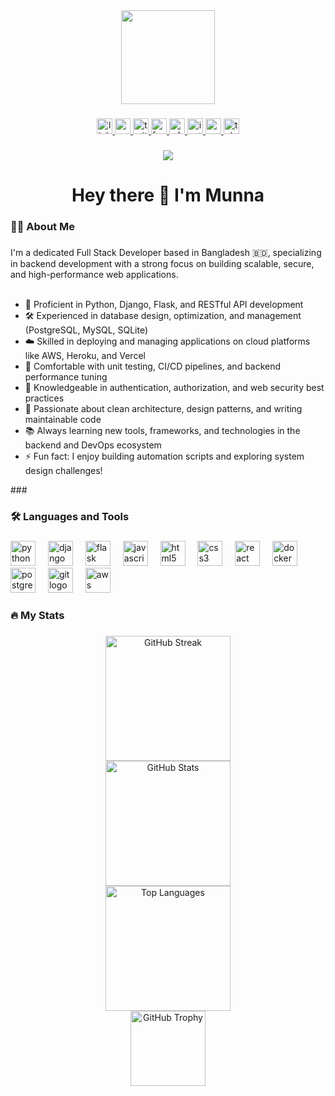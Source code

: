 <div align="center">
  <img height="150" src="https://media.giphy.com/media/M9gbBd9nbDrOTu1Mqx/giphy.gif"  />
</div>

###

<div align="center">
  <a href="https://www.linkedin.com/in/your-linkedin" target="_blank">
    <img src="https://img.shields.io/static/v1?message=LinkedIn&logo=linkedin&label=&color=0077B5&logoColor=white&labelColor=&style=for-the-badge" height="25" alt="linkedin logo" />
  </a>
  <a href="https://youtube.com/@yourchannel" target="_blank">
    <img src="https://img.shields.io/static/v1?message=YouTube&logo=youtube&label=&color=FF0000&logoColor=white&labelColor=&style=for-the-badge" height="25" alt="youtube logo" />
  </a>
  <a href="https://twitter.com/yourhandle" target="_blank">
    <img src="https://img.shields.io/static/v1?message=Twitter&logo=twitter&label=&color=1DA1F2&logoColor=white&labelColor=&style=for-the-badge" height="25" alt="twitter logo" />
  </a>
  <a href="https://www.facebook.com/yourprofile" target="_blank">
    <img src="https://img.shields.io/static/v1?message=Facebook&logo=facebook&label=&color=1877F2&logoColor=white&labelColor=&style=for-the-badge" height="25" alt="facebook logo" />
  </a>
  <a href="https://wa.me/yourwhatsapplink" target="_blank">
    <img src="https://img.shields.io/static/v1?message=WhatsApp&logo=whatsapp&label=&color=25D366&logoColor=white&labelColor=&style=for-the-badge" height="25" alt="whatsapp logo" />
  </a>
  <a href="https://instagram.com/yourhandle" target="_blank">
    <img src="https://img.shields.io/static/v1?message=Instagram&logo=instagram&label=&color=E4405F&logoColor=white&labelColor=&style=for-the-badge" height="25" alt="instagram logo" />
  </a>
  <a href="mailto:youremail@gmail.com" target="_blank">
    <img src="https://img.shields.io/static/v1?message=Gmail&logo=gmail&label=&color=D14836&logoColor=white&labelColor=&style=for-the-badge" height="25" alt="gmail logo" />
  </a>
  <a href="https://t.me/yourtelegram" target="_blank">
    <img src="https://img.shields.io/static/v1?message=Telegram&logo=telegram&label=&color=26A5E4&logoColor=white&labelColor=&style=for-the-badge" height="25" alt="telegram logo" />
  </a>
</div>


###

<div align="center">
  <img src="https://visitor-badge.laobi.icu/badge?page_id=MunnaDevPro.MunnaDevPro" />
</div>


###

<h1 align="center">Hey there 👋 I'm Munna</h1>

###

<h3 align="left">👨‍💻 About Me</h3>

###

<p align="left">
  I'm a dedicated Full Stack Developer based in Bangladesh 🇧🇩, specializing in backend development with a strong focus on building scalable, secure, and high-performance web applications.<br><br>
  
  - 🔧 Proficient in Python, Django, Flask, and RESTful API development<br>
  - 🛠 Experienced in database design, optimization, and management (PostgreSQL, MySQL, SQLite)<br>
  - ☁️ Skilled in deploying and managing applications on cloud platforms like AWS, Heroku, and Vercel<br>
  - 🧪 Comfortable with unit testing, CI/CD pipelines, and backend performance tuning<br>
  - 🔐 Knowledgeable in authentication, authorization, and web security best practices<br>
  - 🧠 Passionate about clean architecture, design patterns, and writing maintainable code<br>
  - 📚 Always learning new tools, frameworks, and technologies in the backend and DevOps ecosystem<br>
  - ⚡ Fun fact: I enjoy building automation scripts and exploring system design challenges!
</p>
###

<h3 align="left">🛠 Languages and Tools</h3>

###

<div align="left">
  <img src="https://cdn.jsdelivr.net/gh/devicons/devicon/icons/python/python-original.svg" height="40" alt="python logo" />
  <img width="12" />
  <img src="https://cdn.jsdelivr.net/gh/devicons/devicon/icons/django/django-plain.svg" height="40" alt="django logo" />
  <img width="12" />
  <img src="https://cdn.jsdelivr.net/gh/devicons/devicon/icons/flask/flask-original.svg" height="40" alt="flask logo" />
  <img width="12" />
  <img src="https://cdn.jsdelivr.net/gh/devicons/devicon/icons/javascript/javascript-original.svg" height="40" alt="javascript logo" />
  <img width="12" />
  <img src="https://cdn.jsdelivr.net/gh/devicons/devicon/icons/html5/html5-original.svg" height="40" alt="html5 logo" />
  <img width="12" />
  <img src="https://cdn.jsdelivr.net/gh/devicons/devicon/icons/css3/css3-original.svg" height="40" alt="css3 logo" />
  <img width="12" />
  <img src="https://cdn.jsdelivr.net/gh/devicons/devicon/icons/react/react-original.svg" height="40" alt="react logo" />
  <img width="12" />
  <img src="https://cdn.jsdelivr.net/gh/devicons/devicon/icons/docker/docker-original.svg" height="40" alt="docker logo" />
  <img width="12" />
  <img src="https://cdn.jsdelivr.net/gh/devicons/devicon/icons/postgresql/postgresql-original.svg" height="40" alt="postgresql logo" />
  <img width="12" />
  <img src="https://cdn.jsdelivr.net/gh/devicons/devicon/icons/git/git-original.svg" height="40" alt="git logo" />
  <img width="12" />
  <img src="https://cdn.jsdelivr.net/gh/devicons/devicon/icons/amazonwebservices/amazonwebservices-original.svg" height="40" alt="aws logo" />
</div>

###

<h3 align="left">🔥 My Stats</h3>

###

<div align="center">
  <!-- GitHub Streak -->
  <img src="https://streak-stats.demolab.com?user=MunnaDevPro&locale=en&mode=daily&theme=dark&hide_border=false&border_radius=5&order=3" height="200" alt="GitHub Streak" />

  <!-- GitHub Stats -->
  <br>
  <img src="https://github-readme-stats.vercel.app/api?username=MunnaDevPro&show_icons=true&theme=dark&hide_border=false&include_all_commits=true&count_private=true" height="200" alt="GitHub Stats" />

  <!-- Top Languages -->
  <br>
  <img src="https://github-readme-stats.vercel.app/api/top-langs/?username=MunnaDevPro&layout=compact&theme=dark&hide_border=false" height="200" alt="Top Languages" />

  <!-- GitHub Trophy -->
  <br>
  <img src="https://github-profile-trophy.vercel.app/?username=MunnaDevPro&theme=onedark&no-frame=true&row=1&column=7" height="120" alt="GitHub Trophy" />
</div>
